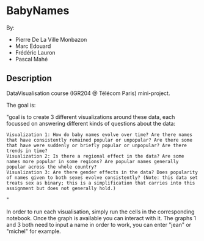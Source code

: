 # BabyNames

By:
* Pierre De La Ville Monbazon
* Marc Edouard
* Frédéric Lauron
* Pascal Mahé

## Description

DataVisualisation course (IGR204 @ Télécom Paris) mini-project.

The goal is:

"goal is to create 3 different visualizations around these data, each focussed on answering different kinds of questions about the data:

    Visualization 1: How do baby names evolve over time? Are there names that have consistently remained popular or unpopular? Are there some that have were suddenly or briefly popular or unpopular? Are there trends in time?
    Visualization 2: Is there a regional effect in the data? Are some names more popular in some regions? Are popular names generally popular across the whole country?
    Visualization 3: Are there gender effects in the data? Does popularity of names given to both sexes evolve consistently? (Note: this data set treats sex as binary; this is a simplification that carries into this assignment but does not generally hold.)
"

In order to run each visualisation, simply run the cells in the corresponding notebook. Once the graph is available you can interact with it.
The graphs 1 and 3 both need to input a name in order to work, you can enter "jean" or "michel" for example.
